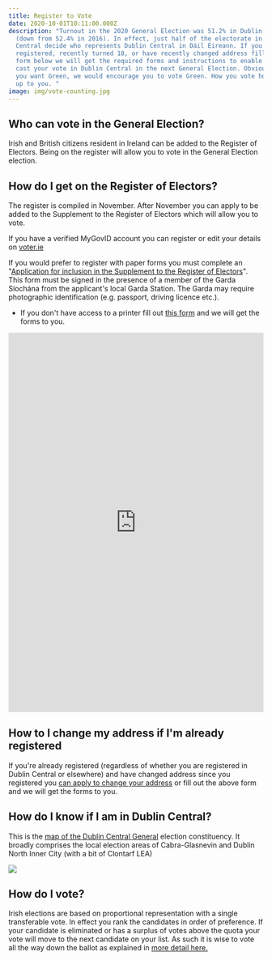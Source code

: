 ```yaml
---
title: Register to Vote
date: 2020-10-01T10:11:00.000Z
description: "Turnout in the 2020 General Election was 51.2% in Dublin Central
  (down from 52.4% in 2016). In effect, just half of the electorate in Dublin
  Central decide who represents Dublin Central in Dáil Éireann. If you are not
  registered, recently turned 18, or have recently changed address fill out the
  form below we will get the required forms and instructions to enable you to
  cast your vote in Dublin Central in the next General Election. Obviously, if
  you want Green, we would encourage you to vote Green. How you vote however is
  up to you. "
image: img/vote-counting.jpg
---
```

## Who can vote in the General Election?

Irish and British citizens resident in Ireland can be added to the Register of Electors. Being on the register will allow you to vote in the General Election election.

## How do I get on the Register of Electors?

The register is compiled in November. After November you can apply to be added to the Supplement to the Register of Electors which will allow you to vote.

If you have a verified MyGovID account you can register or edit your details on [voter.ie](https://www.voter.ie/)

If you would prefer to register with paper forms you must complete an "[Application for inclusion in the Supplement to the Register of Electors](/docs/RFA2.pdf)". This form must be signed in the presence of a member of the Garda Síochána from the applicant's local Garda Station. The Garda may require photographic identification (e.g. passport, driving licence etc.).

* If you don't have access to a printer fill out [this form](https://forms.office.com/Pages/ResponsePage.aspx?id=8OxxzpcLskeWbLTsyNsj8hNdbngt8uNCnzRZ6ALOFUdUMzJEMVVGQVJCWEdOQkdUWEw1SjZNMUk5WS4u) and we will get the forms to you.

<iframe width="640px" height= "750px" src= "https://forms.office.com/Pages/ResponsePage.aspx?id=8OxxzpcLskeWbLTsyNsj8hNdbngt8uNCnzRZ6ALOFUdUMzJEMVVGQVJCWEdOQkdUWEw1SjZNMUk5WS4u&embed=true" frameborder= "0" marginwidth= "0" marginheight= "0" style= "border: none; max-width:100%; " allowfullscreen webkitallowfullscreen mozallowfullscreen msallowfullscreen> </iframe>

## How to I change my address if I'm already registered

If you're already registered (regardless of whether you are registered in Dublin Central or elsewhere) and have changed address since you registered you [can apply to change your address](/docs/Change%20of%20Address%20(RFA3)%20-%20English.pdf) or fill out the above form and we will get the forms to you.

## How do I know if I am in Dublin Central?

This is the [map of the Dublin Central General](http://umap.openstreetmap.fr/en/map/dublin-north-central-electoral-district-map_356159#13/53.3638/-6.2363) election constituency. It broadly comprises the local election areas of Cabra-Glasnevin and Dublin North Inner City (with a bit of Clontarf LEA)

![](/img/dublin-central-map.png)

## How do I vote?

Irish elections are based on proportional representation with a single transferable vote. In effect you rank the candidates in order of preference. If your candidate is eliminated or has a surplus of votes above the quota your vote will move to the next candidate on your list. As such it is wise to vote all the way down the ballot as explained in [more detail here.](https://www.irishtimes.com/news/politics/why-it-pays-to-vote-all-the-way-down-the-ballot-paper-1.2548241)
